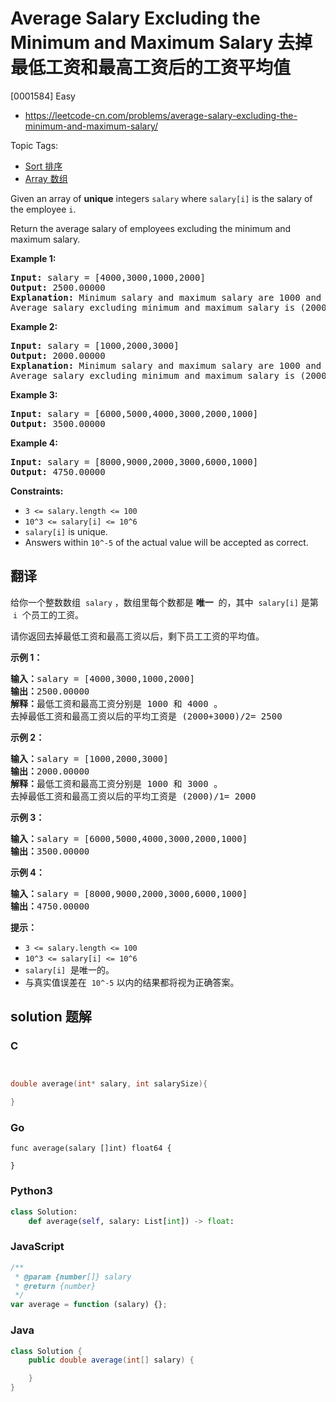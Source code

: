 # Average Salary Excluding the Minimum and Maximum Salary 去掉最低工资和最高工资后的工资平均值

[0001584] Easy

- https://leetcode-cn.com/problems/average-salary-excluding-the-minimum-and-maximum-salary/

Topic Tags:

- [Sort 排序](https://leetcode-cn.com/tag/sort/)
- [Array 数组](https://leetcode-cn.com/tag/array/)

Given an array of **unique** integers `salary` where `salary[i]` is the salary of the employee `i`.

Return the average salary of employees excluding the minimum and maximum salary.

**Example 1:**

<pre><strong>Input:</strong> salary = [4000,3000,1000,2000]
<strong>Output:</strong> 2500.00000
<strong>Explanation: </strong>Minimum salary and maximum salary are 1000 and 4000 respectively.
Average salary excluding minimum and maximum salary is (2000+3000)/2= 2500
</pre>

**Example 2:**

<pre><strong>Input:</strong> salary = [1000,2000,3000]
<strong>Output:</strong> 2000.00000
<strong>Explanation: </strong>Minimum salary and maximum salary are 1000 and 3000 respectively.
Average salary excluding minimum and maximum salary is (2000)/1= 2000
</pre>

**Example 3:**

<pre><strong>Input:</strong> salary = [6000,5000,4000,3000,2000,1000]
<strong>Output:</strong> 3500.00000
</pre>

**Example 4:**

<pre><strong>Input:</strong> salary = [8000,9000,2000,3000,6000,1000]
<strong>Output:</strong> 4750.00000
</pre>

**Constraints:**

- `3 <= salary.length <= 100`
- `10^3 <= salary[i] <= 10^6`
- `salary[i]` is unique.
- Answers within `10^-5` of the actual value will be accepted as correct.

## 翻译

给你一个整数数组  `salary` ，数组里每个数都是 **唯一**  的，其中  `salary[i]` 是第  `i`  个员工的工资。

请你返回去掉最低工资和最高工资以后，剩下员工工资的平均值。

**示例 1：**

<pre><strong>输入：</strong>salary = [4000,3000,1000,2000]
<strong>输出：</strong>2500.00000
<strong>解释：</strong>最低工资和最高工资分别是 1000 和 4000 。
去掉最低工资和最高工资以后的平均工资是 (2000+3000)/2= 2500
</pre>

**示例 2：**

<pre><strong>输入：</strong>salary = [1000,2000,3000]
<strong>输出：</strong>2000.00000
<strong>解释：</strong>最低工资和最高工资分别是 1000 和 3000 。
去掉最低工资和最高工资以后的平均工资是 (2000)/1= 2000
</pre>

**示例 3：**

<pre><strong>输入：</strong>salary = [6000,5000,4000,3000,2000,1000]
<strong>输出：</strong>3500.00000
</pre>

**示例 4：**

<pre><strong>输入：</strong>salary = [8000,9000,2000,3000,6000,1000]
<strong>输出：</strong>4750.00000
</pre>

**提示：**

- `3 <= salary.length <= 100`
- `10^3 <= salary[i] <= 10^6`
- `salary[i]`  是唯一的。
- 与真实值误差在  `10^-5` 以内的结果都将视为正确答案。

## solution 题解

### C

```c


double average(int* salary, int salarySize){

}
```

### Go

```golang
func average(salary []int) float64 {

}
```

### Python3

```python
class Solution:
    def average(self, salary: List[int]) -> float:
```

### JavaScript

```javascript
/**
 * @param {number[]} salary
 * @return {number}
 */
var average = function (salary) {};
```

### Java

```java
class Solution {
    public double average(int[] salary) {

    }
}
```
